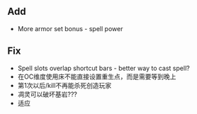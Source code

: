 ## Add
- More armor set bonus - spell power
## Fix
- Spell slots overlap shortcut bars - better way to cast spell?
- 在OC维度使用床不能直接设置重生点，而是需要等到晚上
- 第1次以后/kill不再能杀死创造玩家
- 凋灵可以破坏基岩???
- 适应
